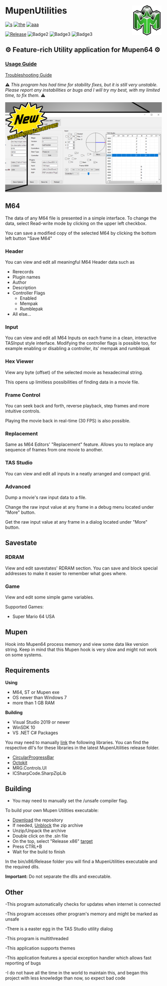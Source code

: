 # MupenUtilities<img src="https://github.com/Aurumaker72/MupenUtilities/blob/main/Resources/mupengreen.png" align="right" />
[![s](https://forthebadge.com/images/badges/not-a-bug-a-feature.svg)](https://forthebadge.com) [![the](https://forthebadge.com/images/badges/no-ragrets.svg)](https://forthebadge.com) [![aaa](https://forthebadge.com/images/badges/you-didnt-ask-for-this.svg)](https://forthebadge.com)

[![Release](https://img.shields.io/github/v/release/Aurumaker72/MupenUtilities?label=Release)](https://github.com/Aurumaker72/MupenUtilities/releases)
![Badge2](https://img.shields.io/github/last-commit/Aurumaker72/MupenUtilities?label=Latest%20Commit) ![Badge3](https://img.shields.io/github/license/Aurumaker72/MupenUtilities?label=License) ![Badge3](https://img.shields.io/badge/Maintained-partial-orange) 



## ⚙️ Feature-rich Utility application for Mupen64 ⚙️</b> 
### [Usage Guide](https://github.com/Aurumaker72/MupenUtilities/blob/main/usage.md) 
[Troubleshooting Guide](https://github.com/Aurumaker72/MupenUtilities/blob/main/troubleshooting.md)

 ⚠️ *This program has had time for stability fixes, but it is still very unstable. Please report any instabilities or bugs and I will try my best, with my limited time, to fix them.* ⚠️

![](https://github.com/Aurumaker72/MupenUtilities/blob/main/showcase.PNG)


## M64
The data of any M64 file is presented in a simple interface.
To change the data, select Read-write mode by clicking on the upper left checkbox.

You can save a modified copy of the selected M64 by clicking the bottom left button "Save M64"

### Header
You can view and edit all meaningful M64 Header data such as
- Rerecords
- Plugin names
- Author
- Description
- Controller Flags
  - Enabled
  - Mempak
  - Rumblepak
- All else...


### Input
You can view and edit all M64 Inputs on each frame in a clean, interactive TASInput style interface.
Modifying the controller flags is possible too, for example enabling or disabling a controller, its' mempak and rumblepak

### Hex Viewer
View any byte (offset) of the selected movie as hexadecimal string.

This opens up limitless possibilities of finding data in a movie file.

### Frame Control
You can seek back and forth, reverse playback, step frames and more intuitive controls.

Playing the movie back in real-time (30 FPS) is also possible.

### Replacement
Same as M64 Editors' "Replacement" feature. Allows you to replace any sequence of frames from one movie to another. 

### TAS Studio
You can view and edit all inputs in a neatly arranged and compact grid.

### Advanced
Dump a movie's raw input data to a file.

Change the raw input value at any frame in a debug menu located under "More" button.

Get the raw input value at any frame in a dialog located under "More" button. 

## Savestate

### RDRAM
View and edit savestates' RDRAM section. You can save and block special addresses to make it easier to remember what goes where.

### Game
View and edit some simple game variables.

Supported Games:
- Super Mario 64 USA

## Mupen
Hook into Mupen64 process memory and view some data like version string.
Keep in mind that this Mupen hook is very slow and might not work on some systems.

## Requirements

__Using__
- M64, ST or Mupen exe
- OS newer than Windows 7
- more than 1 GB RAM

__Building__

- Visual Studio 2019 or newer
- WinSDK 10
- VS .NET C# Packages

You may need to manually [link](https://www.webucator.com/article/how-to-add-references-to-your-visual-studio-projec/) the following libraries.
You can find the respective dll's for these libraries in the latest MupenUtilities release folder.
- [CircularProgressBar](https://github.com/falahati/CircularProgressBar)
- [Octokit](https://www.nuget.org/packages/Octokit/)
- MRG.Controls.UI
- ICSharpCode.SharpZipLib

## Building

* You may need to manually set the /unsafe compiler flag.

To build your own Mupen Utilities executable:
- [Download](https://github.com/Aurumaker72/MupenUtilities/zipball/main) the repository
- If needed, [Unblock](https://4sysops.com/wp-content/uploads/2015/01/Unblock-in-File-Explorer.png) the zip archive
- Unzip/Unpack the archive
- Double click on the .sln file
- On the top, select "Release x86" [target](http://ladydebug.com/blog/myimages/dotnetcore-framework/applicationpropertiesdotnetcore.png)
- Press CTRL+B
- Wait for the build to finish

In the bin/x86/Release folder you will find a MupenUtilities executable and the required dlls.

**Important:** Do not separate the dlls and executable.

## Other
-This program automatically checks for updates when internet is connected

-This program accesses other program's memory and might be marked as unsafe

-There is a easter egg in the TAS Studio utility dialog

-This program is multithreaded

-This application supports themes

-This application features a special exception handler which allows fast reporting of bugs

-I do not have all the time in the world to maintain this, and began this project with less knowledge than now, so expect bad code
